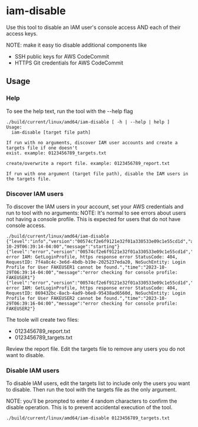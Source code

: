 # iam-disable

Use this tool to disable an IAM user's console access AND each of their access keys.  

NOTE: make it easy tio disable additional  components like 
 - SSH public keys for AWS CodeCommit
 - HTTPS Git credentials for AWS CodeCommit

## Usage

### Help
To see the help text, run the tool with the --help flag

```
./build/current/linux/amd64/iam-disable [ -h | --help | help ]
Usage:
  iam-disable [target file path]

If run with no arguments, discover IAM user accounts and create a targets file if one doesn't
exist. example: 0123456789_targets.txt

create/overwrite a report file. example: 0123456789_report.txt

If run with one argument (target file path), disable the IAM users in the targets file.
```

### Discover IAM users
To discover the IAM users in your account, set your AWS credentials and run to tool with no arguments:
NOTE: It's normal to see errors about users not having a console profile.  This is expected for users that do not have console access.
```
./build/current/linux/amd64/iam-disable
{"level":"info","version":"00574cf2e6f9121e32f01a330533e09c1e55cd1d","account":"0123456789","arn":"arn:aws:iam::0123456789:user/nmarks","user":"AIAIAIAIAI","mode":"discover","time":"2023-10-29T06:39:14-04:00","message":"starting"}
{"level":"error","version":"00574cf2e6f9121e32f01a330533e09c1e55cd1d","account":"0123456789","arn":"arn:aws:iam::0123456789:user/nmarks","user":"AIAIAIAIAI","mode":"discover","error":"operation error IAM: GetLoginProfile, https response error StatusCode: 404, RequestID: 7f4a8c4c-3e6d-4bdb-b19e-2025237eda20, NoSuchEntity: Login Profile for User FAKEUSER1 cannot be found.","time":"2023-10-29T06:39:14-04:00","message":"error checking for console profile: FAKEUSER1"}
{"level":"error","version":"00574cf2e6f9121e32f01a330533e09c1e55cd1d","account":"0123456789","arn":"arn:aws:iam::0123456789:user/nmarks","user":"AIAIAIAIAI","mode":"discover","error":"operation error IAM: GetLoginProfile, https response error StatusCode: 404, RequestID: 869432bc-8acb-4ad9-b6e8-95438ad6560d, NoSuchEntity: Login Profile for User FAKEUSER2 cannot be found.","time":"2023-10-29T06:39:16-04:00","message":"error checking for console profile: FAKEUSER2"}

```

The toole will create two files:
 - 0123456789_report.txt
 - 0123456789_targets.txt

Review the report file. Edit the targets file to remove any users you do not want to disable. 


### Disable IAM users
To disable IAM users, edit the targets list to include only the users you want to disable.  Then run the tool with the targets file as the only argument.

NOTE: you'll be prompted to enter 4 random characters to confirm the disable operation.  This is to prevent accidental execution of the tool.
```
./build/current/linux/amd64/iam-disable 0123456789_targets.txt
```